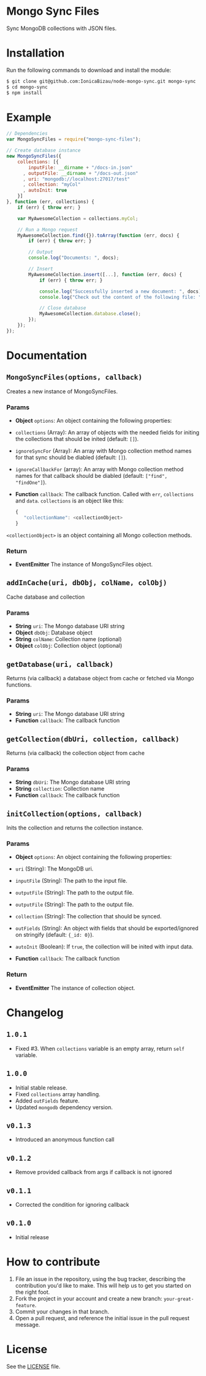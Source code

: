 Mongo Sync Files
================
Sync MongoDB collections with JSON files.

# Installation
Run the following commands to download and install the module:

```sh
$ git clone git@github.com:IonicaBizau/node-mongo-sync.git mongo-sync
$ cd mongo-sync
$ npm install
```

# Example

```js
// Dependencies
var MongoSyncFiles = require("mongo-sync-files");

// Create database instance
new MongoSyncFiles({
    collections: [{
        inputFile: __dirname + "/docs-in.json"
      , outputFile: __dirname + "/docs-out.json"
      , uri: "mongodb://localhost:27017/test"
      , collection: "myCol"
      , autoInit: true
    }]
}, function (err, collections) {
    if (err) { throw err; }

    var MyAwesomeCollection = collections.myCol;

    // Run a Mongo request
    MyAwesomeCollection.find({}).toArray(function (err, docs) {
        if (err) { throw err; }

        // Output
        console.log("Documents: ", docs);

        // Insert
        MyAwesomeCollection.insert([...], function (err, docs) {
            if (err) { throw err; }

            console.log("Successfully inserted a new document: ", docs);
            console.log("Check out the content of the following file: ", MyAwesomeCollection._options.outputFile);

            // Close database
            MyAwesomeCollection.database.close();
        });
    });
});
```

# Documentation

## `MongoSyncFiles(options, callback)`
Creates a new instance of MongoSyncFiles.

### Params
- **Object** `options`: An object containing the following properties:
 - `collections` (Array): An array of objects with the needed fields for initing the collections that should be inited (default: `[]`).
 - `ignoreSyncFor` (Array): An array with Mongo collection method names for that sync should be diabled (default: `[]`).
 - `ignoreCallbackFor` (array): An array with Mongo collection method names for that callback should be diabled (default: `["find", "findOne"]`).

- **Function** `callback`: The callback function. Called with `err`, `collections` and `data`. `collections` is an object like this:
  ```js
  {
     "collectionName": <collectionObject>
  }
  ```

`<collectionObject>` is an object containing all Mongo collection methods.

### Return
- **EventEmitter** The instance of MongoSyncFiles object.

## `addInCache(uri, dbObj, colName, colObj)`
Cache database and collection

### Params
- **String** `uri`: The Mongo database URI string
- **Object** `dbObj`: Database object
- **String** `colName`: Collection name (optional)
- **Object** `colObj`: Collection object (optional)

## `getDatabase(uri, callback)`
Returns (via callback) a database object from cache or fetched via Mongo functions.

### Params
- **String** `uri`: The Mongo database URI string
- **Function** `callback`: The callback function

## `getCollection(dbUri, collection, callback)`
Returns (via callback) the collection object from cache

### Params
- **String** `dbUri`: The Mongo database URI string
- **String** `collection`: Collection name
- **Function** `callback`: The callback function

## `initCollection(options, callback)`
Inits the collection and returns the collection instance.

### Params
- **Object** `options`: An object containing the following properties:
 - `uri` (String): The MongoDB uri.
 - `inputFile` (String): The path to the input file.
 - `outputFile` (String): The path to the output file.
 - `outputFile` (String): The path to the output file.
 - `collection` (String): The collection that should be synced.
 - `outFields` (String): An object with fields that should be exported/ignored on stringify (default: `{_id: 0}`).
 - `autoInit` (Boolean): If `true`, the collection will be inited with input data.

- **Function** `callback`: The callback function

### Return
- **EventEmitter** The instance of collection object.

# Changelog
## `1.0.1`
 - Fixed #3. When `collections` variable is an empty array, return `self` variable.

## `1.0.0`
 - Initial stable release.
 - Fixed `collections` array handling.
 - Added `outFields` feature.
 - Updated `mongodb` dependency version.

## `v0.1.3`
 - Introduced an anonymous function call

## `v0.1.2`
 - Remove provided callback from args if callback is not ignored

## `v0.1.1`
 - Corrected the condition for ignoring callback

## `v0.1.0`
 - Initial release

# How to contribute
1. File an issue in the repository, using the bug tracker, describing the
   contribution you'd like to make. This will help us to get you started on the
   right foot.
2. Fork the project in your account and create a new branch:
   `your-great-feature`.
3. Commit your changes in that branch.
4. Open a pull request, and reference the initial issue in the pull request
   message.

# License
See the [LICENSE](./LICENSE) file.

